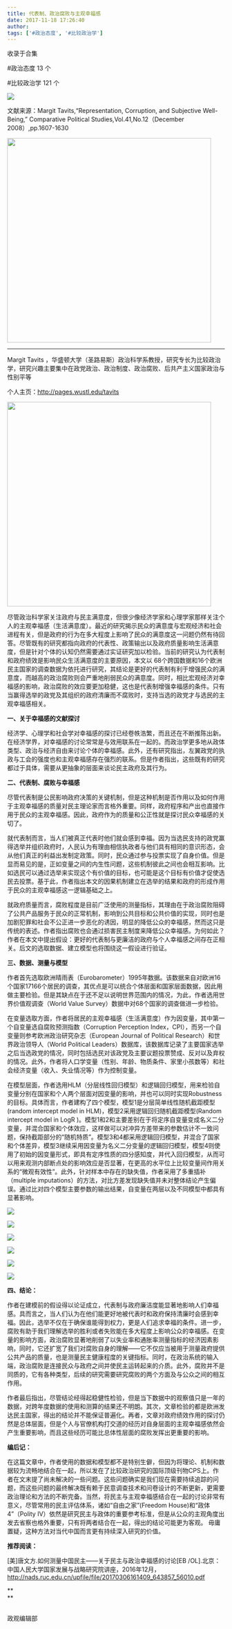 ```yaml
---
title: 代表制、政治腐败与主观幸福感
date: 2017-11-18 17:26:40
author: 
tags: ['#政治态度', '#比较政治学']
---
```



收录于合集

#政治态度 13 个

#比较政治学 121 个

<img src='/images/621/2.png' width='auto' />

文献来源：Margit Tavits,“Representation, Corruption, and Subjective Well-Being,”
Comparative Political Studies,Vol.41,No.12（December 2008）,pp.1607-1630

 **<img src='/images/621/3.png' width='472px' />**

 ****

Margit Tavits
，华盛顿大学（圣路易斯）政治科学系教授，研究专长为比较政治学，研究兴趣主要集中在政党政治、政治制度、政治腐败、后共产主义国家政治与性别平等

个人主页：http://pages.wustl.edu/tavits

 **<img src='/images/621/4.png' width='472px' />**

  

尽管政治科学家关注政府与民主满意度，但很少像经济学家和心理学家那样关注个人的主观幸福感（生活满意度）。最近的研究揭示民众的满意度与宏观经济和社会进程有关，但是政府的行为在多大程度上影响了民众的满意度这一问题仍然有待回答。尽管既有的研究都指向政府的代表性、政策输出以及政府质量影响生活满意度，但是针对个体的认知仍然需要通过实证研究加以检验。当前的研究认为代表制和政府绩效是影响民众生活满意度的主要原因，本文以
68个跨国数据和16个欧洲民主国家的调查数据为依托进行研究，其结论是更好的代表制有利于增强民众的满意度，而越高的政治腐败则会严重地削弱民众的满意度。同时，相比宏观经济对幸福感的影响，政治腐败的效应要更加稳健，这也是代表制增强幸福感的条件。只有当赢得选举的政党及其组织的政府清廉而不腐败时，支持当选的政党才与选民的主观幸福感相关。

**一、关于幸福感的文献探讨**

经济学、心理学和社会学对幸福感的探讨已经卷帙浩繁，而且还在不断推陈出新。在经济学界，对幸福感的讨论常常是与效用联系在一起的。而政治学更多地从政体类型、政治与经济自由来讨论个体的幸福感。此外，还有研究指出，左翼政党的执政与工会的强度也和主观幸福感存在强烈的联系。但是作者指出，这些既有的研究都过于具体，需要从更抽象的层面来谈论民主政府及其行为。

**二、代表制、腐败与幸福感**

尽管代表制是公民影响政府决策的关键机制，但是这种机制是否作用以及如何作用于主观幸福感的质量对民主理论家而言格外重要。同样，政府程序和产出也直接作用于民众的主观幸福感。因此，政府作为的质量和公正性就是探讨民众幸福感的关切了。

就代表制而言，当人们被真正代表时他们就会感到幸福。因为当选民支持的政党赢得选举并组织政府时，人民认为有理由相信执政者与他们具有相同的意识形态，会从他们真正的利益出发制定政策。同时，民众通过参与投票实现了自身价值。但是显而易见的是，正如变量之间的内生性问题，这些机制彼此之间也会相互影响。比如选民可以通过选举来实现这个有价值的目标，也可能是这个目标有价值才促使选民去投票。基于此，作者指出本文的因果机制建立在选举的结果和政府的形成作用于民众的主观幸福感这一逻辑基础之上。

就政府质量而言，腐败程度是目前广泛使用的测量指标，其理由在于政治腐败阻碍了公共产品服务于民众的正常机制，影响到公共目标和公共价值的实现，同时也是加剧犯罪和社会不公正进一步恶化的诱因，明显的降低公众的幸福感，然而这只是传统的表述。作者指出腐败也会通过损害民主制度来降低公众幸福感。为何如此？作者在本文中提出假设：更好的代表制与更廉洁的政府与个人幸福感之间存在正相关。后文的选取数据、建立模型也将围绕这一假设进行验证。

**三、数据、测量与模型**

作者首先选取欧洲晴雨表（Eurobarometer）1995年数据。该数据来自对欧洲16个国家17166个居民的调查，其优点是可以统合个体层面和国家层面数据，因此用做主要检验。但是其缺点在于还不足以说明世界范围内的情况，为此，作者选用世界价值观调查（World
Value Survey）数据中对68个国家的调查做进一步检验。

在变量选取方面，作者将居民的主观幸福感（生活满意度）作为因变量，其中第一个自变量选自腐败预测指数（Corruption Perception
Index，CPI），而另一个自变量则参考欧洲政治研究杂志（European Journal of Political
Research）和世界政治领导人（World Political
Leaders）数据库，该数据库记录了主要国家选举之后当选政党的情况，同时包括选民对该政党及主要议题投票赞成、反对以及弃权的情况。此外，作者将人口学变量（性别、年龄、物质条件、家里小孩数等）和社会经济变量（收入、失业情况等）作为控制变量。

在模型层面，作者选用HLM（分层线性回归模型）和逻辑回归模型，用来检验自变量分别在国家和个人两个层面对因变量的影响，并也可以同时实现Robustness的目标。具体而言，作者建构了四个模型，模型1是分层简单线性随机截距模型(random
intercept model in HLM)，模型2采用逻辑回归随机截距模型(Random intercept model in LogR
)。模型1和2和主要差别在于将定序自变量变成名义二分变量，并混合国家和个体效应，这样做可以对冲异方差带来的参数估计不一致问题，保持截距部分的“随机特质”。模型3和4都采用逻辑回归模型，并混合了国家和个体差异，模型3继续采用因变量为名义二分变量的逻辑回归模型，模型4则使用了初始的因变量形式，即具有定序性质的四分感知度，并代入回归模型，从而可以用来观测内部断点处的影响效应是否显著，在更高的水平位上比较变量间作用关系的“微观有效性”。此外，针对样本中存在的缺失值，作者采用了多重插补（multiple
imputations）的方法，对比方差发现缺失值并未对整体结论产生偏误。通过比对四个模型主要参数的输出结果，自变量在两层以及不同模型中都具有显著影响。

![](/images/621/5.png)

![](/images/621/6.png)

![](/images/621/7.png)

![](/images/621/8.png)

![](/images/621/9.png)

![](/images/621/10.png)

 **四、结论：**

作者在建模前的假设得以论证成立，代表制与政府廉洁度能显著地影响人们幸福感。具而言之，当人们认为在他们能更好地被代表时和政府保持清廉时会感到幸福。因此，选举不仅在于确保谁能得到权力，更是人们追求幸福的条件。进一步，腐败有助于我们理解选举的胜利或者失败能在多大程度上影响公众的幸福感。在变量的影响方面，政治腐败显著地削弱了以失业率和通胀率测量指标的经济因素影响，同时，它还扩宽了我们对腐败自身的理解——它不仅应当被用于测量政府提供公共产品的质量，也是测量民主健康程度的关键指标。同时，在政治系统的输入端，政治腐败是连接民众与政府之间并使民主运转起来的介质。此外，腐败并不是同质的，它有各种类型，后续的研究需要研究腐败的两个方面及与公众之间的相互作用。

作者最后指出，尽管结论经得起稳健性检验，但是当下数据中的观察值只是一年的数据，对跨年度数据的使用和测算的结果还不明朗。其次，文章检验的都是欧洲发达民主国家，得出的结论并不能保证普遍化。再者，文章对政府绩效作用的探讨仍然是总体层面，但是个人与官僚机构打交道的经历对自身层面的主观幸福感依然会产生重要影响，而且这些经历可能比总体性层面的腐败发挥出更重要的影响。

**编后记：**

在这篇文章中，作者使用的数据和模型都不是特别生僻，但因为将理论、机制和数据较为流畅地结合在一起，所以发在了比较政治研究的国际顶级刊物CPS上。作者在文末提了尚未解决的一些问题。这些问题确实是我们现在需要持续追踪的问题，而这些问题的最终解决既有赖于民意调查技术和问卷设计的不断更新，更需要政治理论和方法的不断完备。当然，将民主与主观幸福感结合在一起的讨论非常有意义，尽管常用的民主评估体系，诸如“自由之家”(Freedom
House)和“政体4”（Polity
Ⅳ）依然是研究民主与政体的重要参考标准，但是从公众的主观角度出发去省察也格外重要，只有将两者结合在一起，得出的结论可能更为客观。
毋庸置疑，这种方法对当代中国而言更有持续深入研究的价值。

**推荐阅读：**

[美]唐文方.如何测量中国民主——关于民主与政治幸福感的讨论[EB
/OL].北京：中国人民大学国家发展与战略研究院讲座，2016年12月，http://nads.ruc.edu.cn/upfile/file/20170306161409_643857_56010.pdf

 **  
**  

![]()

政观编辑部


